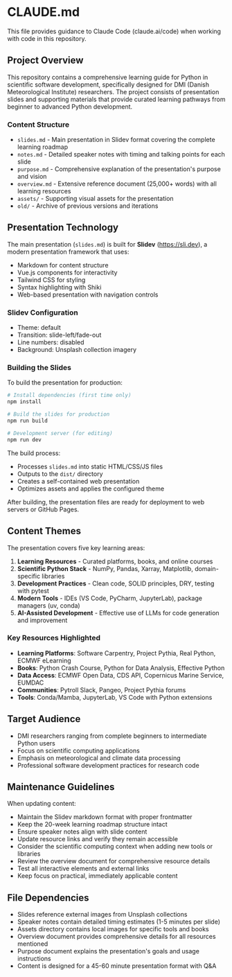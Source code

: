 # CLAUDE.md

This file provides guidance to Claude Code (claude.ai/code) when working with code in this repository.

## Project Overview

This repository contains a comprehensive learning guide for Python in scientific software development, specifically designed for DMI (Danish Meteorological Institute) researchers. The project consists of presentation slides and supporting materials that provide curated learning pathways from beginner to advanced Python development.

### Content Structure

- `slides.md` - Main presentation in Slidev format covering the complete learning roadmap
- `notes.md` - Detailed speaker notes with timing and talking points for each slide
- `purpose.md` - Comprehensive explanation of the presentation's purpose and vision
- `overview.md` - Extensive reference document (25,000+ words) with all learning resources
- `assets/` - Supporting visual assets for the presentation
- `old/` - Archive of previous versions and iterations

## Presentation Technology

The main presentation (`slides.md`) is built for **Slidev** (https://sli.dev), a modern presentation framework that uses:
- Markdown for content structure
- Vue.js components for interactivity
- Tailwind CSS for styling
- Syntax highlighting with Shiki
- Web-based presentation with navigation controls

### Slidev Configuration
- Theme: default
- Transition: slide-left/fade-out
- Line numbers: disabled
- Background: Unsplash collection imagery

### Building the Slides

To build the presentation for production:

```bash
# Install dependencies (first time only)
npm install

# Build the slides for production
npm run build

# Development server (for editing)
npm run dev
```

The build process:
- Processes `slides.md` into static HTML/CSS/JS files
- Outputs to the `dist/` directory
- Creates a self-contained web presentation
- Optimizes assets and applies the configured theme

After building, the presentation files are ready for deployment to web servers or GitHub Pages.

## Content Themes

The presentation covers five key learning areas:

1. **Learning Resources** - Curated platforms, books, and online courses
2. **Scientific Python Stack** - NumPy, Pandas, Xarray, Matplotlib, domain-specific libraries
3. **Development Practices** - Clean code, SOLID principles, DRY, testing with pytest
4. **Modern Tools** - IDEs (VS Code, PyCharm, JupyterLab), package managers (uv, conda)
5. **AI-Assisted Development** - Effective use of LLMs for code generation and improvement

### Key Resources Highlighted

- **Learning Platforms**: Software Carpentry, Project Pythia, Real Python, ECMWF eLearning
- **Books**: Python Crash Course, Python for Data Analysis, Effective Python
- **Data Access**: ECMWF Open Data, CDS API, Copernicus Marine Service, EUMDAC
- **Communities**: Pytroll Slack, Pangeo, Project Pythia forums
- **Tools**: Conda/Mamba, JupyterLab, VS Code with Python extensions

## Target Audience

- DMI researchers ranging from complete beginners to intermediate Python users
- Focus on scientific computing applications
- Emphasis on meteorological and climate data processing
- Professional software development practices for research code

## Maintenance Guidelines

When updating content:
- Maintain the Slidev markdown format with proper frontmatter
- Keep the 20-week learning roadmap structure intact
- Ensure speaker notes align with slide content
- Update resource links and verify they remain accessible
- Consider the scientific computing context when adding new tools or libraries
- Review the overview document for comprehensive resource details
- Test all interactive elements and external links
- Keep focus on practical, immediately applicable content

## File Dependencies

- Slides reference external images from Unsplash collections
- Speaker notes contain detailed timing estimates (1-5 minutes per slide)
- Assets directory contains local images for specific tools and books
- Overview document provides comprehensive details for all resources mentioned
- Purpose document explains the presentation's goals and usage instructions
- Content is designed for a 45-60 minute presentation format with Q&A